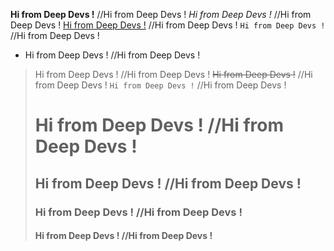 **Hi from Deep Devs !**    //Hi from Deep Devs !
_Hi from Deep Devs !_      //Hi from Deep Devs !
[Hi from Deep Devs !](https://t.me/DeepDevs)     //Hi from Deep Devs !
`Hi from Deep Devs !`      //Hi from Deep Devs !
- Hi from Deep Devs !      //Hi from Deep Devs !
> Hi from Deep Devs !      //Hi from Deep Devs !
> ~~Hi from Deep Devs !~~     //Hi from Deep Devs !
> `Hi from Deep Devs !`       //Hi from Deep Devs !
> # Hi from Deep Devs !       //Hi from Deep Devs !
> ## Hi from Deep Devs !      //Hi from Deep Devs !
> ### Hi from Deep Devs !     //Hi from Deep Devs !
> #### Hi from Deep Devs !    //Hi from Deep Devs !
